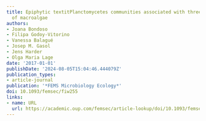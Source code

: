 ```yaml
---
title: Epiphytic textitPlanctomycetes communities associated with three main groups
  of macroalgae
authors:
- Joana Bondoso
- Filipa Godoy-Vitorino
- Vanessa Balagué
- Josep M. Gasol
- Jens Harder
- Olga Maria Lage
date: '2017-01-01'
publishDate: '2024-08-05T15:04:46.444079Z'
publication_types:
- article-journal
publication: '*FEMS Microbiology Ecology*'
doi: 10.1093/femsec/fiw255
links:
- name: URL
  url: https://academic.oup.com/femsec/article-lookup/doi/10.1093/femsec/fiw255
---
```

